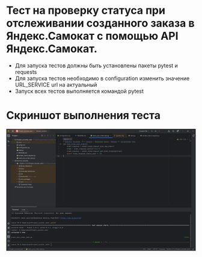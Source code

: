 ﻿# Тест на проверку статуса при отслеживании созданного заказа в Яндекс.Самокат с помощью API Яндекс.Самокат.
- Для запуска тестов должны быть установлены пакеты pytest и requests
- Для запуска тестов необходимо в configuration изменить значение URL_SERVICE url на актуальный
- Запуск всех тестов выполняется командой pytest

# Скриншот выполнения теста
![](test_result.jpg)
